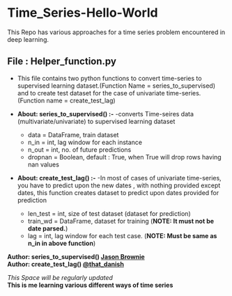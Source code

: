 # Time_Series-Hello-World
This Repo has various approaches for a time series problem encountered in deep learning.  
## File : Helper_function.py
- This file contains two python functions to convert time-series to supervised learning dataset.(Function Name = series_to_supervised)    
  and to create test dataset for the case of univariate time-series.(Function name = create_test_lag)  
  
- **About: series_to_supervised() :-**
  -converts Time-seires data (multivariate/univariate) to supervised learning dataset
  - data = DataFrame, train dataset
  - n_in = int, lag window for each instance
  - n_out = int, no. of future predictions
  - dropnan = Boolean, default : True, when True will drop rows having nan values

- **About: create_test_lag() :-**
  -In most of cases of univariate time-series, you have to predict upon the new dates , with nothing provided except dates, this function creates dataset to predict upon dates provided for prediction
  - len_test = int, size of  test dataset (dataset for prediction)
  - train_wd = DataFrame, dataset for training (**NOTE: It must not be date parsed.**)
  - lag = int, lag window for each test case. (**NOTE: Must be same as n_in in above function**)
  
**Author: series_to_supervised() [Jason Brownie](https://machinelearningmastery.com/about/)**  
**Author: create_test_lag() [@that_danish](https://https://github.com/thatdanish/)**   


*This Space will be regularly updated*  
**This is me learning various different ways of time series**
